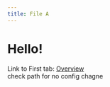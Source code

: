 ```yaml
---
title: File A
---
```


# Hello!

Link to First tab: [Overview](../overview)  
check path for no config chagne